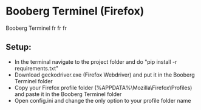 # Booberg Terminel (Firefox)
Booberg Terminel fr fr fr

## Setup:
- In the terminal navigate to the project folder and do "pip install -r requirements.txt"
- Download geckodriver.exe (Firefox Webdriver) and put it in the Booberg Terminel folder
- Copy your Firefox profile folder (%APPDATA%\Mozilla\Firefox\Profiles\) and paste it in the Booberg Terminel folder
- Open config.ini and change the only option to your profile folder name
